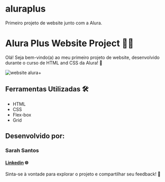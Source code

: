 # aluraplus
Primeiro projeto de website junto com a Alura.
# Alura Plus Website Project 👩‍💻

Olá! Seja bem-vindo(a) ao meu primeiro projeto de website, desenvolvido durante o curso de HTML and CSS da Alura! 🌟

![website alura+](https://github.com/sarahsantos0/aluraplus/assets/73093949/fe55d9cd-00b6-4f55-8afa-6b9b2563a0c7)

## Ferramentas Utilizadas 🛠️
* HTML
* CSS
* Flex-box
* Grid

## Desenvolvido por: 

### Sarah Santos
#### [Linkedin](https://www.linkedin.com/in/sarah-santos-1977b5279/) 🌐

Sinta-se à vontade para explorar o projeto e compartilhar seu feedback! 🚀
